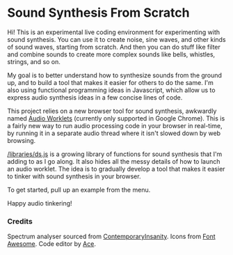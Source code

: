 # Sound Synthesis From Scratch

Hi! This is an experimental live coding environment for experimenting with sound synthesis. You can use it to create noise, sine waves, and other kinds of sound waves, starting from scratch. And then you can do stuff like filter and combine sounds to create more complex sounds like bells, whistles, strings, and so on.

My goal is to better understand how to synthesize sounds from the ground up, and to build a tool that makes it easier for others to do the same. I'm also using functional programming ideas in Javascript, which allow us to express audio synthesis ideas in a few concise lines of code.

This project relies on a new browser tool for sound synthesis, awkwardly named [Audio Worklets](https://webaudio.github.io/web-audio-api/#AudioWorklet) (currently only supported in Google Chrome). This is a fairly new way to run audio processing code in your browser in real-time, by running it in a separate audio thread where it isn't slowed down by web browsing.

[/libraries/ds.js](https://github.com/aatishb/synthesine/blob/master/libraries/dsp.js) is a growing library of functions for sound synthesis that I'm adding to as I go along. It also hides all the messy details of how to launch an audio worklet. The idea is to gradually develop a tool that makes it easier to tinker with sound synthesis in your browser.

To get started, pull up an example from the menu.

Happy audio tinkering!

### Credits

Spectrum analyser sourced from [ContemporaryInsanity](https://codepen.io/ContemporaryInsanity/pen/Mwvqpb).
Icons from [Font Awesome](https://fontawesome.com/icons).
Code editor by [Ace](https://ace.c9.io/).